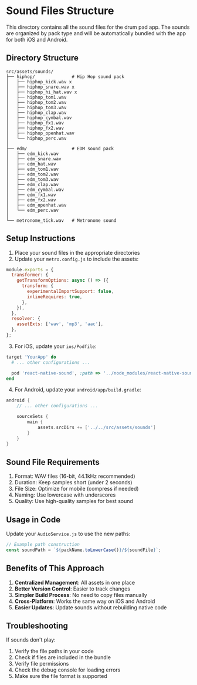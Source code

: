 # Sound Files Structure

This directory contains all the sound files for the drum pad app. The sounds are organized by pack type and will be automatically bundled with the app for both iOS and Android.

## Directory Structure

```
src/assets/sounds/
├── hiphop/              # Hip Hop sound pack
│   ├── hiphop_kick.wav x
│   ├── hiphop_snare.wav x
│   ├── hiphop_hi_hat.wav x
│   ├── hiphop_tom1.wav
│   ├── hiphop_tom2.wav
│   ├── hiphop_tom3.wav
│   ├── hiphop_clap.wav
│   ├── hiphop_cymbal.wav
│   ├── hiphop_fx1.wav
│   ├── hiphop_fx2.wav
│   ├── hiphop_openhat.wav
│   └── hiphop_perc.wav
│
├── edm/                 # EDM sound pack
│   ├── edm_kick.wav
│   ├── edm_snare.wav
│   ├── edm_hat.wav
│   ├── edm_tom1.wav
│   ├── edm_tom2.wav
│   ├── edm_tom3.wav
│   ├── edm_clap.wav
│   ├── edm_cymbal.wav
│   ├── edm_fx1.wav
│   ├── edm_fx2.wav
│   ├── edm_openhat.wav
│   └── edm_perc.wav
│
└── metronome_tick.wav   # Metronome sound
```

## Setup Instructions

1. Place your sound files in the appropriate directories
2. Update your `metro.config.js` to include the assets:

```javascript
module.exports = {
  transformer: {
    getTransformOptions: async () => ({
      transform: {
        experimentalImportSupport: false,
        inlineRequires: true,
      },
    }),
  },
  resolver: {
    assetExts: ['wav', 'mp3', 'aac'],
  },
};
```

3. For iOS, update your `ios/Podfile`:

```ruby
target 'YourApp' do
  # ... other configurations ...

  pod 'react-native-sound', :path => '../node_modules/react-native-sound'
end
```

4. For Android, update your `android/app/build.gradle`:

```gradle
android {
    // ... other configurations ...

    sourceSets {
        main {
            assets.srcDirs += ['../../src/assets/sounds']
        }
    }
}
```

## Sound File Requirements

1. Format: WAV files (16-bit, 44.1kHz recommended)
2. Duration: Keep samples short (under 2 seconds)
3. File Size: Optimize for mobile (compress if needed)
4. Naming: Use lowercase with underscores
5. Quality: Use high-quality samples for best sound

## Usage in Code

Update your `AudioService.js` to use the new paths:

```javascript
// Example path construction
const soundPath = `${packName.toLowerCase()}/${soundFile}`;
```

## Benefits of This Approach

1. **Centralized Management**: All assets in one place
2. **Better Version Control**: Easier to track changes
3. **Simpler Build Process**: No need to copy files manually
4. **Cross-Platform**: Works the same way on iOS and Android
5. **Easier Updates**: Update sounds without rebuilding native code

## Troubleshooting

If sounds don't play:

1. Verify the file paths in your code
2. Check if files are included in the bundle
3. Verify file permissions
4. Check the debug console for loading errors
5. Make sure the file format is supported
